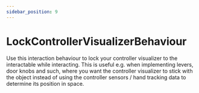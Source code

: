 ```yaml
---
sidebar_position: 9
---
```


# LockControllerVisualizerBehaviour

Use this interaction behaviour to lock your controller visualizer to the interactable while interacting.
This is useful e.g. when implementing levers, door knobs and such, where you want the controller visualizer to stick
with the object instead of using the controller sensors / hand tracking data to determine its position in space.